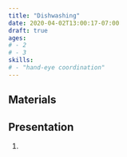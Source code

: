 ```yaml
---
title: "Dishwashing"
date: 2020-04-02T13:00:17-07:00
draft: true
ages:
# - 2
# - 3
skills:
# - "hand-eye coordination"
---
```


## Materials

## Presentation

1. 
